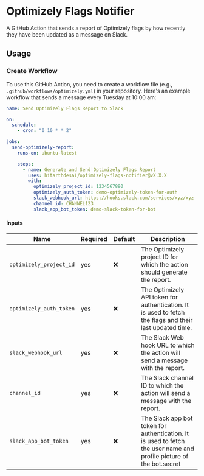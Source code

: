 # Optimizely Flags Notifier

A GitHub Action that sends a report of Optimizely flags by how recently they have been updated as a message on Slack.

## Usage

### Create Workflow

To use this GitHub Action, you need to create a workflow file (e.g., `.github/workflows/optimizely.yml`) in your repository. Here's an example workflow that sends a message every Tuesday at 10:00 am:

```yaml
name: Send Optimizely Flags Report to Slack

on:
  schedule:
    - cron: "0 10 * * 2"

jobs:
  send-optimizely-report:
    runs-on: ubuntu-latest

    steps:
      - name: Generate and Send Optimizely Flags Report
        uses: hitarthdesai/optimizely-flags-notifier@vX.X.X
        with:
          optimizely_project_id: 1234567890
          optimizely_auth_token: demo-optimizely-token-for-auth
          slack_webhook_url: https://hooks.slack.com/services/xyz/xyz
          channel_id: CHANNEL123
          slack_app_bot_token: demo-slack-token-for-bot
```

#### Inputs

| Name                    | Required | Default | Description                                                                                                         |
| ----------------------- | -------- | ------- | ------------------------------------------------------------------------------------------------------------------- |
| `optimizely_project_id` | yes      | ❌      | The Optimizely project ID for which the action should generate the report.                                          |
| `optimizely_auth_token` | yes      | ❌      | The Optimizely API token for authentication. It is used to fetch the flags and their last updated time.             |
| `slack_webhook_url`     | yes      | ❌      | The Slack Web hook URL to which the action will send a message with the report.                                     |
| `channel_id`            | yes      | ❌      | The Slack channel ID to which the action will send a message with the report.                                       |
| `slack_app_bot_token`   | yes      | ❌      | The Slack app bot token for authentication. It is used to fetch the user name and profile picture of the bot.secret |
